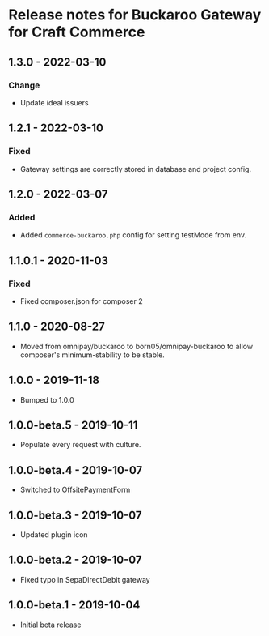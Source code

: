 # Release notes for Buckaroo Gateway for Craft Commerce

## 1.3.0 - 2022-03-10
### Change
- Update ideal issuers

## 1.2.1 - 2022-03-10
### Fixed
- Gateway settings are correctly stored in database and project config.

## 1.2.0 - 2022-03-07
### Added
- Added `commerce-buckaroo.php` config for setting testMode from env.

## 1.1.0.1 - 2020-11-03
### Fixed
- Fixed composer.json for composer 2

## 1.1.0 - 2020-08-27

- Moved from omnipay/buckaroo to born05/omnipay-buckaroo to allow composer's minimum-stability to be stable.

## 1.0.0 - 2019-11-18

- Bumped to 1.0.0

## 1.0.0-beta.5 - 2019-10-11

- Populate every request with culture.

## 1.0.0-beta.4 - 2019-10-07

- Switched to OffsitePaymentForm

## 1.0.0-beta.3 - 2019-10-07

- Updated plugin icon

## 1.0.0-beta.2 - 2019-10-07

- Fixed typo in SepaDirectDebit gateway

## 1.0.0-beta.1 - 2019-10-04

- Initial beta release
